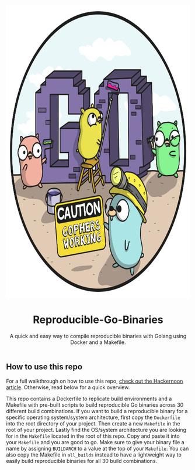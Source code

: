 <!-- PROJECT LOGO -->
<br />
<p align="center">
  <a href="https://github.com/github_username/repo_name">
    <img src="assets/gophers_working.png" alt="Logo" width="800" height="800">
  </a>
  <h1 align="center">Reproducible-Go-Binaries</h1>
  <p align="center">
 A quick and easy way to compile reproducible binaries with Golang using Docker and a Makefile.

 
<br />
<br />

## How to use this repo

For a full walkthrough on how to use this repo, [check out the Hackernoon article](). Otherwise, read below for a quick overview.

This repo contains a Dockerfile to replicate build environments and a Makefile with pre-built scripts to build reproducible Go binaries across 30 different build combinations. If you want to build a reproducible binary for a specific operating system/system architecture, first copy the `Dockerfile` into the root directory of your project. Then create a new `Makefile` in the root of your project. Lastly find the OS/system architecture you are looking for in the `Makefile` located in the root of this repo. Copy and paste it into your `Makefile` and you are good to go. Make sure to give your binary file a name by assigning `BUILDARCH` to a value at the top of your `Makefile`. You can also copy the Makefile in `all_builds` instead to have a lightweight way to easily build reproducible binaries for all 30 build combinations. 